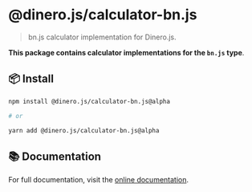 # @dinero.js/calculator-bn.js

> bn.js calculator implementation for Dinero.js.

**This package contains calculator implementations for the `bn.js` type**.

## 📦 Install

```sh
npm install @dinero.js/calculator-bn.js@alpha

# or

yarn add @dinero.js/calculator-bn.js@alpha
```

## 📚 Documentation

For full documentation, visit the [online documentation](https://v2.dinerojs.com/docs).
